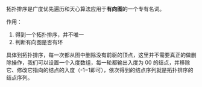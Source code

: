 拓扑排序是广度优先遍历和天心算法应用于**有向图**的一个专有名词。

作用：

1. 得到一个拓扑排序，并不唯一
2. 判断有向图是否有环

具体到拓扑排序，每一次都从图中删除没有前驱的顶点，这里并不需要真正的做删除操作，我们可以设置一个入度数组，每一轮都输出入度为 00 的结点，并移除它、修改它指向的结点的入度（-1−1即可），依次得到的结点序列就是拓扑排序的结点序列。

